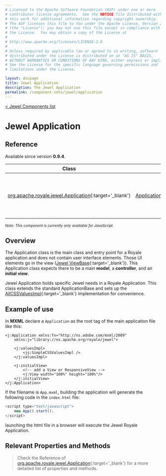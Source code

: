 ```yaml
---
# Licensed to the Apache Software Foundation (ASF) under one or more
# contributor license agreements.  See the NOTICE file distributed with
# this work for additional information regarding copyright ownership.
# The ASF licenses this file to You under the Apache License, Version 2.0
# (the "License"); you may not use this file except in compliance with
# the License.  You may obtain a copy of the License at
# 
# http://www.apache.org/licenses/LICENSE-2.0
# 
# Unless required by applicable law or agreed to in writing, software
# distributed under the License is distributed on an "AS IS" BASIS,
# WITHOUT WARRANTIES OR CONDITIONS OF ANY KIND, either express or implied.
# See the License for the specific language governing permissions and
# limitations under the License.

layout: docpage
title: Jewel Application
description: The Jewel Application
permalink: /component-sets/jewel/application
---
```

[< Jewel Components list](component-sets/jewel)

# Jewel Application

## Reference

Available since version __0.9.4__.

| Class                 	    | Extends                           | Implements	                    |
|------------------------------	|----------------------------------	|---------------------------------  |
| [org.apache.royale.jewel.Application](https://royale.apache.org/asdoc/index.html#!org.apache.royale.jewel/Application){:target='_blank'} | [ApplicationBase](https://royale.apache.org/asdoc/index.html#!org.apache.royale.core/ApplicationBase){:target='_blank'} | [IStrand](https://royale.apache.org/asdoc/index.html#!org.apache.royale.core/IStrand){:target='_blank'}, [IParent](https://royale.apache.org/asdoc/index.html#!org.apache.royale.core/IParent){:target='_blank'}, [IEventDispatcher](https://royale.apache.org/asdoc/index.html#!org.apache.royale.events/IEventDispatcher){:target='_blank'}, [IInitialViewApplication](https://royale.apache.org/asdoc/index.html#!org.apache.royale.core/IInitialViewApplication){:target='_blank'}, [IPopUpHost](https://royale.apache.org/asdoc/index.html#!org.apache.royale.core/IPopUpHost){:target='_blank'}, [IPopUpHostParent](https://royale.apache.org/asdoc/index.html#!org.apache.royale.core/IPopUpHostParent){:target='_blank'}, [IRenderedObject](https://royale.apache.org/asdoc/index.html#!org.apache.royale.core/IRenderedObject){:target='_blank'} |

<sup>_Note: This component is currently only available for JavaScript._</sup>

## Overview

The Application class is the main class and entry point for a Royale application and does not contain user interface elements. Those UI elements go in the view ([Jewel ViewBase](https://royale.apache.org/asdoc/index.html#!org.apache.royale.jewel.supportClasses.view/ViewBase){:target='_blank'}). This Application class expects there to be a main __model__, a __controller__, and an __initial view__.

Jewel Application holds specific Jewel needs in a Royale Application. This class extends the standard ApplicationBase and sets up the [AllCSSValuesImpl](https://royale.apache.org/asdoc/index.html#!org.apache.royale.core/AllCSSValuesImpl){:target='_blank'} implementation for convenience.

## Example of use

In __MXML__ declare a `Application` as the root tag of the main application file like this:

```mxml
<j:Application xmlns:fx="http://ns.adobe.com/mxml/2009" 
	xmlns:j="library://ns.apache.org/royale/jewel">

    <j:valuesImpl>
		<js:SimpleCSSValuesImpl />
	</j:valuesImpl>

	<j:initialView>
		<!-- add a View or ResponsiveView -->
		<j:View width="100%" height="100%"/>
	</j:initialView>
</j:Application>
```

If the filename is `App.mxml`, building the application will generate the following code in the `index.html` file: 

```javascript
<script type="text/javascript">
	new App().start();
</script>
```

launching the html file in a browser will execute the Jewel Royale Application.

## Relevant Properties and Methods

> Check the Reference of [org.apache.royale.jewel.Application](https://royale.apache.org/asdoc/index.html#!org.apache.royale.jewel/Application){:target='_blank'} for a more detailed list of properties and methods.


